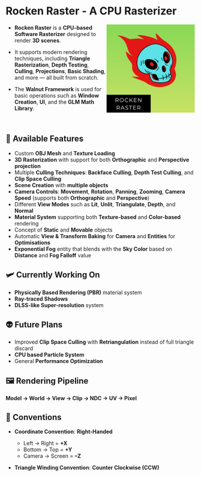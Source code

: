 # **Rocken Raster - A CPU Rasterizer**

<img align="right" alt="Coding" width="235" src="Assets/logo.png">

* **Rocken Raster** is a **CPU-based Software Rasterizer** designed to render **3D scenes**.

* It supports modern rendering techniques, including **Triangle Rasterization**, **Depth Testing**, **Culling**, **Projections**, **Basic Shading**, and more — all built from scratch.

* The **Walnut Framework** is used for basic operations such as **Window Creation**, **UI**, and the **GLM Math Library**.

<br>

## 🐉 **Available Features**

- Custom **OBJ Mesh** and **Texture Loading**  
- **3D Rasterization** with support for both **Orthographic** and **Perspective projection**  
- Multiple **Culling Techniques**: **Backface Culling**, **Depth Test Culling**, and **Clip Space Culling**  
- **Scene Creation** with **multiple objects**  
- **Camera Controls**: **Movement**, **Rotation**, **Panning**, **Zooming**, **Camera Speed** (supports both **Orthographic** and **Perspective**)  
- Different **View Modes** such as **Lit**, **Unlit**, **Triangulate**, **Depth**, and **Normal**  
- **Material System** supporting both **Texture-based** and **Color-based** rendering  
- Concept of **Static** and **Movable** objects  
- Automatic **View & Transform Baking** for **Camera** and **Entities** for **Optimisations**  
- **Exponential Fog** entity that blends with the **Sky Color** based on **Distance** and **Fog Falloff** value

## 🛩️ **Currently Working On**

- **Physically Based Rendering (PBR)** material system  
- **Ray-traced Shadows**  
- **DLSS-like Super-resolution** system  

## 👽 **Future Plans**

- Improved **Clip Space Culling** with **Retriangulation** instead of full triangle discard  
- **CPU based Particle System**  
- General **Performance Optimization**

## 🖼️ **Rendering Pipeline**

**Model → World → View → Clip → NDC → UV → Pixel**

## 🧭 **Conventions**

- **Coordinate Convention**: **Right-Handed**  
   - Left → Right = **+X**  
   - Bottom → Top = **+Y**  
   - Camera → Screen = **–Z**

- **Triangle Winding Convention**: **Counter Clockwise (CCW)**
